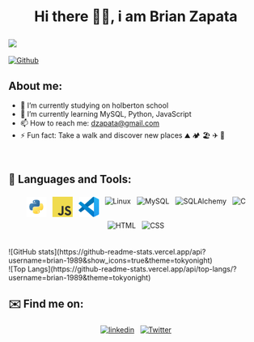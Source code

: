 # <p align="center">Hi there 👋🏻, i am Brian Zapata</p>

![](https://visitor-badge.laobi.icu/badge?page_id=brian-1989.brian-1989)

[![Github](https://img.shields.io/github/followers/CharalambosIoannou?label=Follow&style=social)](https://github.com/brian-1989)
<br />

## About me:

- 🔭 I’m currently studying on holberton school
- 🌱 I’m currently learning MySQL, Python, JavaScript
- 📫 How to reach me: dzapata@gmail.com
- ⚡ Fun fact: Take a walk and discover new places ⛰ 🏕 🏖 ✈ 🛫

<br />

## 🧰 Languages and Tools:
<p align="center">
<img src="https://raw.githubusercontent.com/github/explore/80688e429a7d4ef2fca1e82350fe8e3517d3494d/topics/python/python.png" alt="Python" height="40" style="vertical-align:top; margin:4px">
<img src="https://raw.githubusercontent.com/github/explore/80688e429a7d4ef2fca1e82350fe8e3517d3494d/topics/javascript/javascript.png" alt="Javascript" height="40" style="vertical-align:top; margin:4px">
<img src="https://raw.githubusercontent.com/github/explore/80688e429a7d4ef2fca1e82350fe8e3517d3494d/topics/visual-studio-code/visual-studio-code.png" alt="VS Code" height="40" style="vertical-align:top; margin:4px">
<img src="https://upload.wikimedia.org/wikipedia/commons/thumb/3/35/Tux.svg/800px-Tux.svg.png" alt="Linux" height="40" style="vertical-align:top; margin:4px">
<img src="https://www.mysql.com/common/logos/logo-mysql-170x115.png" alt="MySQL" height="40" style="vertical-align:top; margin:4px">
<img src="https://quintagroup.com/cms/python/images/sqlalchemy-logo.png/@@images/eca35254-a2db-47a8-850b-2678f7f8bc09.png" alt="SQLAlchemy" height="40" style="vertical-align:top; margin:4px">
<img src="https://e7.pngegg.com/pngimages/465/779/png-clipart-blue-and-white-c-logo-the-c-programming-language-computer-programming-computer-icons-programmer-blue-angle-thumbnail.png" alt="C" height="40" style="vertical-align:top; margin:4px">
<img src="https://e7.pngegg.com/pngimages/780/934/png-clipart-html-logo-html5-logo-icons-logos-emojis-tech-companies-thumbnail.png" alt="HTML" height="40" style="vertical-align:top; margin:4px">
<img src="https://image.flaticon.com/icons/png/512/919/919826.png" alt="CSS" height="40" style="vertical-align:top; margin:4px">
</p>
<br />
![GitHub stats](https://github-readme-stats.vercel.app/api?username=brian-1989&show_icons=true&theme=tokyonight)
<br />
![Top Langs](https://github-readme-stats.vercel.app/api/top-langs/?username=brian-1989&theme=tokyonight)

## ✉️ Find me on:

<p align="center">
 <a href="https://www.linkedin.com/in/briayan-exnaider-zapata-pino-087ba1141/" target="_blank" rel="noopener noreferrer"> <img src="https://content.linkedin.com/content/dam/me/business/en-us/amp/brand-site/v2/bg/LI-Bug.svg.original.svg" alt="linkedin" height="40" style="vertical-align:top; margin:4px"></a>
 <a href="https://twitter.com/BrianZa03390210"> <img src="https://1000marcas.net/wp-content/uploads/2019/11/Twitter-logo-500x406.png" alt="Twitter" height="40" style="vertical-align:top; margin:4px"></a>
</p>